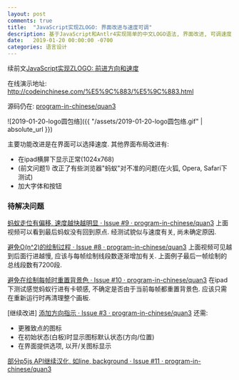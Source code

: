 ```yaml
---
layout: post
comments: true
title:  "JavaScript实现ZLOGO: 界面改进与速度可调"
description: 基于JavaScript和Antlr4实现简单的中文LOGO语法, 界面改进, 可调速度. Implement simple LOGO language using JavaScript and Antlr4.
date:   2019-01-20 00:00:00 -0700
categories: 语言设计
---
```


续前文[JavaScript实现ZLOGO: 前进方向和速度](https://zhuanlan.zhihu.com/p/52434775)

在线演示地址: http://codeinchinese.com/%E5%9C%883/%E5%9C%883.html

源码仍在: [program-in-chinese/quan3](https://github.com/program-in-chinese/quan3)

![2019-01-20-logo圆包络]({{ "/assets/2019-01-20-logo圆包络.gif" | absolute_url }})

主要功能改进是在界面可以选择速度. 其他界面布局改进有:

- 在ipad横屏下显示正常(1024x768)
- (前文问题1) 改正了有些浏览器"蚂蚁"对不准的问题(在火狐, Opera, Safari下测试)
- 加大字体和按钮


### 待解决问题

[蚂蚁走位有偏移, 速度越快越明显 · Issue #9 · program-in-chinese/quan3](https://github.com/program-in-chinese/quan3/issues/9) 上面视频可以看到最后蚂蚁没有回到原点. 经测试貌似与速度有关, 尚未确定原因.

[避免O(n^2)的绘制过程 · Issue #8 · program-in-chinese/quan3](https://github.com/program-in-chinese/quan3/issues/8) 上面视频可见越到后面行进越慢, 应该与每帧绘制线段数逐渐增加有关. 上面例子最后一帧绘制的总线段数有7200段.

[避免在绘制每帧时重置背景色 · Issue #10 · program-in-chinese/quan3](https://github.com/program-in-chinese/quan3/issues/10) 在ipad下测试感觉蚂蚁行进有卡顿感, 不确定是否由于当前每帧都重置背景色. 应该只需在重新运行时再清理整个画板.

[继续改进] [添加方向指示 · Issue #3 · program-in-chinese/quan3](https://github.com/program-in-chinese/quan3/issues/3#issuecomment-455919605) 还需:

- 更雅致点的图标
- 在初始状态(白板)时显示图标默认状态(方向/位置)
- 在界面提供选项, 以开/关图标显示


[部分p5js API继续汉化, 如line, background · Issue #11 · program-in-chinese/quan3](https://github.com/program-in-chinese/quan3/issues/11)